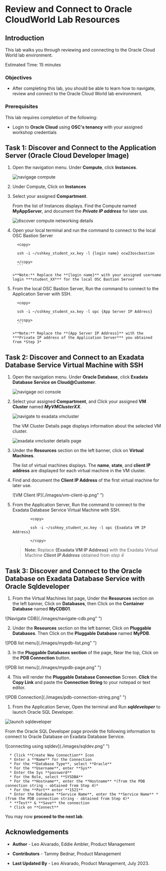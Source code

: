 


# Review and Connect to Oracle CloudWorld Lab Resources


## Introduction

This lab walks you through reviewing and connecting to the Oracle Cloud World lab environment.

Estimated Time: 15 minutes

<!-- Watch the video below for a quick walk-through of the lab.
[Create an Exadata Database Service on Cloud@Customer Infrastructure](youtube:DCrivNA5bs8)
-->
### Objectives

-   After completing this lab, you should be able to learn how to navigate, review and connect to the Oracle Cloud World lab environment.

### Prerequisites

This lab requires completion of the following:

* Login to **Oracle Cloud** using **OSC's tenancy** with your assigned workshop credentials





## Task 1: Discover and Connect to the Application Server (Oracle Cloud Developer Image)

1. Open the navigation menu. Under **Compute**, click **Instances**.
   
   ![navigage compute](./images/navigate-compute.png " ")

2. Under Compute, Click on **Instances** 
   
3. Select your assigned **Compartment**.
   
   From the list of Instances displays. Find the Compute named **MyAppServer**, and document the ***Private IP address*** for later use.

   ![discover compute networking details](./images/discover-app-server.png " ")
   

4. Open your local terminal and run the command to connect to the local OSC Bastion Server
   
      ```
        <copy>

        ssh -i ~/sshkey_student_xx.key -l {login name} ocw23oscbastion 

        </copy>
        ```
    
    >**Note:** Replace the **{login name}** with your assigned username login ***student_XX*** for the local OSC Bastion Server 

5. From the local OSC Bastion Server, Run the command to connect to the Application Server with SSH.
   
      ```
        <copy>

        ssh -i ~/sshkey_student_xx.key -l opc {App Server IP Address} 

        </copy>
        ```
    
    >**Note:** Replace the **{App Server IP Address}** with the ***Private IP address of the Application Server*** you obtained from *Step 3*

## Task 2: Discover and Connect to an Exadata Database Service Virtual Machine with SSH 

1. Open the navigation menu. Under **Oracle Database**, click **Exadata Database Service on Cloud@Customer**.
   
   ![navigage oci console](./images/navigateocimenu.png " ")

2. Select your assigned **Compartment**, and Click your assigned **VM Cluster** named ***MyVMClusterXX***.
   
   ![navigate to exadata vmcluster](./images/navigate-vmcluster.png " ")

    The VM Cluster Details page displays information about the selected VM cluster.

   ![exadata vmcluster details page](./images/vmcluster-details-page.png " ")


3. Under the **Resources** section on the left banner, click on **Virtual Machines**.

    The list of virtual machines displays. The **name**, **state**, and **client IP address** are displayed for each virtual machine in the VM cluster.

4. Find and document the **Client IP Address** of the first virtual machine for later use.

    ![VM Client IP](./images/vm-client-ip.png" ")

5. From the Application Server, Run the command to connect to the Exadata Database Service Virtual Machine with SSH.

      ```
              <copy>

              ssh -i ~/sshkey_student_xx.key -l opc {Exadata VM IP Address}

              </copy>
      ```
       
      >**Note:** Replace **{Exadata VM IP Address}** with the Exadata Virtual Machine ***Client IP Address*** obtained from *step 4*

## Task 3: Discover and Connect to the Oracle Database on Exadata Database Service with Oracle Sqldeveloper

1. From the Virtual Machines list page, Under the **Resources** section on the left banner, Click on **Databases**, then Click on the **Container Database** named **MyCDB01**. 

  ![Navigate CDB](./images/navigate-cdb.png" ")

2. Under the **Resources** section on the left banner, Click on **Pluggable Databases**. Then Click on the **Pluggable Database** named **MyPDB**.

  ![PDB list menu](./images/mypdb-list.png" ")

3. In the **Pluggable Databases section** of the page, Near the top, Click on the **PDB Connection** button.

  ![PDB list menu](./images/mypdb-page.png" ")

4. This will render the **Pluggable Database Connection** Screen. **Click** the **Copy  Link** and paste the **Connection String** to your notepad or text editor.

  ![PDB Connection](./images/pdb-connection-string.png" ")

1. From the Application Server, Open the terminal and Run ***sqldeveloper*** to launch Oracle SQL Developer.

      
                  
  ![launch sqldeveloper](./images/run-sqldeveloper.png " ")

                  
        
   
  From the Oracle SQL Developer page provide the following information to connect to Oracle Database on Exadata Database Service.

  ![connecting using sqldev](./images/sqldev.png" ")

      * Click **Create New Connection** Icon
      * Enter a **Name** for the Connection
      * For the **Database Type**, select **Oracle**
      * For the **Username**, enter **Sys**
      * Enter the Sys **password**
      * For the Role, select **SYSDBA**
      * For the **Hostname**, enter the **Hostname** *(from the PDB connection string - obtained from Step 4)*
      * For the **Port** enter **1521**
      * Enter the Database **Service Name**, enter the **Service Name** *(from the PDB connection string - obtained from Step 4)* 
      * **Test** & **Save** the connection
      * Click on **Connect**

  


You may now **proceed to the next lab**.

<!--
## Learn More

* Click [here](https://docs.oracle.com/en/engineered-systems/exadata-cloud-at-customer/ecccm/ecc-provisioning.html#GUID-4CB5B5E1-E853-4CA2-B43D-54CD18A8F28A) to learn more about Creating Infrastructure resource for Exadata Database Service on Cloud@Customer.

-->
## Acknowledgements

* **Author** - Leo Alvarado, Eddie Ambler, Product Management

* **Contributors** - Tammy Bednar, Product Management

* **Last Updated By** - Leo Alvarado, Product Management, July 2023.
